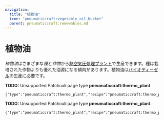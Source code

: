 ```yaml
---
navigation:
  title: "植物油"
  icon: "pneumaticcraft:vegetable_oil_bucket"
  parent: pneumaticcraft:renewables.md
---
```


# 植物油

*植物油*はさまざまな*種*と*作物*から[熱空気圧処理プラント](../manufacturing/thermopneumatic_processing_plant.md)で生産できます。種は栽培された作物よりも優れた油源になる傾向があります。植物油は[バイオディーゼル](./biodiesel.md)の生産に必要です。

**TODO:** Unsupported Patchouli page type **pneumaticcraft:thermo_plant**

```
{"type":"pneumaticcraft:thermo_plant","recipe":"pneumaticcraft:thermo_plant/vegetable_oil_from_seeds"}
```

**TODO:** Unsupported Patchouli page type **pneumaticcraft:thermo_plant**

```
{"type":"pneumaticcraft:thermo_plant","recipe":"pneumaticcraft:thermo_plant/vegetable_oil_from_crops"}
```

